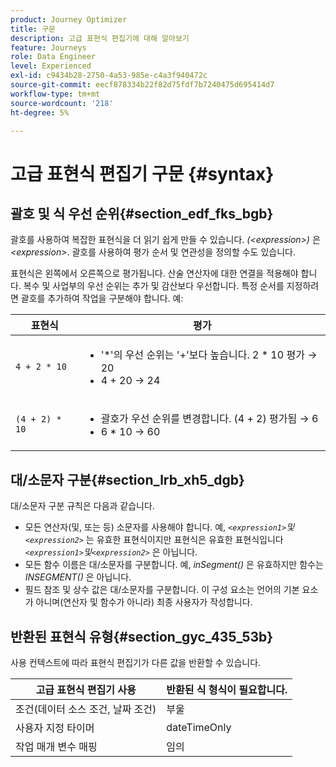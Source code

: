 ```yaml
---
product: Journey Optimizer
title: 구문
description: 고급 표현식 편집기에 대해 알아보기
feature: Journeys
role: Data Engineer
level: Experienced
exl-id: c9434b28-2750-4a53-985e-c4a3f940472c
source-git-commit: eecf878334b22f82d75fdf7b7240475d695414d7
workflow-type: tm+mt
source-wordcount: '218'
ht-degree: 5%

---
```


# 고급 표현식 편집기 구문 {#syntax}

## 괄호 및 식 우선 순위{#section_edf_fks_bgb}

괄호를 사용하여 복잡한 표현식을 더 읽기 쉽게 만들 수 있습니다. _(&lt;expression>)_ 은 _&lt;expression>_. 괄호를 사용하여 평가 순서 및 연관성을 정의할 수도 있습니다.

표현식은 왼쪽에서 오른쪽으로 평가됩니다. 산술 연산자에 대한 연결을 적용해야 합니다. 복수 및 사업부의 우선 순위는 추가 및 감산보다 우선합니다. 특정 순서를 지정하려면 괄호를 추가하여 작업을 구분해야 합니다. 예:

<!--```5 + 2 * 10 = 25, and (5 + 2) * 10 = 70```-->

| 표현식 | 평가 |
|--- |--- |
| `4 + 2 * 10` | <ul><li>&#39;*&#39;의 우선 순위는 &#39;+&#39;보다 높습니다. 2 * 10 평가 → 20</li><li>4 + 20 → 24</li></ul> |
| `(4 + 2) * 10` | <ul><li>괄호가 우선 순위를 변경합니다. (4 + 2) 평가됨 → 6</li><li> 6 * 10 → 60</li></ul> |

## 대/소문자 구분{#section_lrb_xh5_dgb}

대/소문자 구분 규칙은 다음과 같습니다.

* 모든 연산자(및, 또는 등) 소문자를 사용해야 합니다. 예, _`<expression1>`및`<expression2>`_ 는 유효한 표현식이지만 표현식은 유효한 표현식입니다 _`<expression1>`및`<expression2>`_ 은 아닙니다.
* 모든 함수 이름은 대/소문자를 구분합니다. 예, _inSegment()_ 은 유효하지만 함수는 _INSEGMENT()_ 은 아닙니다.
* 필드 참조 및 상수 값은 대/소문자를 구분합니다. 이 구성 요소는 언어의 기본 요소가 아니며(연산자 및 함수가 아니라) 최종 사용자가 작성합니다.

## 반환된 표현식 유형{#section_gyc_435_53b}

사용 컨텍스트에 따라 표현식 편집기가 다른 값을 반환할 수 있습니다.

| 고급 표현식 편집기 사용 | 반환된 식 형식이 필요합니다. |
|--- |--- |
| 조건(데이터 소스 조건, 날짜 조건) | 부울 |
| 사용자 지정 타이머 | dateTimeOnly |
| 작업 매개 변수 매핑 | 임의 |
